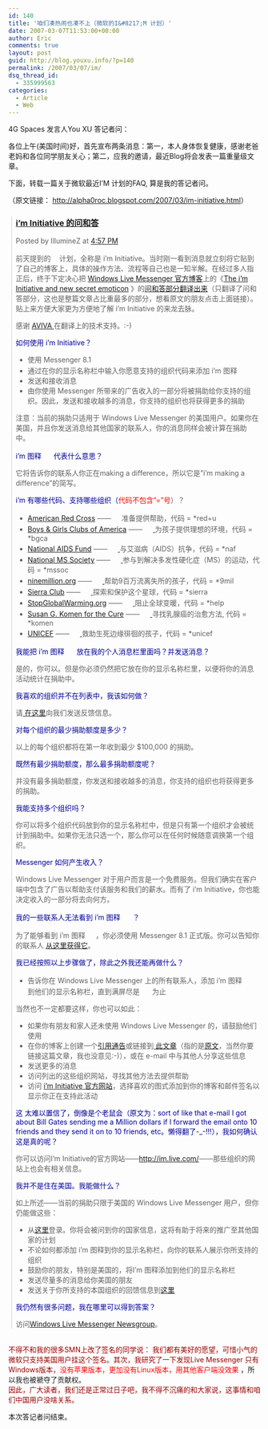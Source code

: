 ```yaml
---
id: 140
title: '咱们凑热闹也凑不上（微软的I&#8217;M 计划）'
date: 2007-03-07T11:53:00+00:00
author: Eric
comments: true
layout: post
guid: http://blog.youxu.info/?p=140
permalink: /2007/03/07/im/
dsq_thread_id:
  - 335999563
categories:
  - Article
  - Web
---
```

4G Spaces 发言人You XU 答记者问：

各位上午(美国时间)好，首先宣布两条消息：第一，本人身体恢复健康，感谢老爸老妈和各位同学朋友关心；第二，应我的邀请，最近Blog将会发表一篇重量级文章。

下面，转载一篇关于微软最近I&#8217;M 计划的FAQ, 算是我的答记者问。
  
（原文链接： <http://alpha0roc.blogspot.com/2007/03/im-initiative.html>）

<blockquote style="border-left: 1px solid #cccccc; margin: 0pt 0pt 0pt 0.8ex; padding-left: 1ex" class="gmail_quote">
  <h3 class="post-title">
    <a href="http://alpha0roc.blogspot.com/2007/03/im-initiative.html">i&#8217;m Initiative 的问和答</a>
  </h3>
  
  <p class="post-header-line-1">
    <span class="post-author"> Posted by IllumineZ </span> <span class="post-timestamp"> at <a href="http://alpha0roc.blogspot.com/2007/03/im-initiative.html" class="timestamp-link" title="permanent link">4:57 PM</a> </span>
  </p>
  
  <p>
    前天提到的<img src="http://lh6.google.com/image/alpha.roc/RerpU3cAIpI/AAAAAAAABLk/Uj2hBc0LgYk/s288/i%27m.jpg" style="border: 0px none ; padding: 0px" height="18" width="17" />计划，全称是 i&#8217;m Initiative。当时刚一看到消息就立刻将它贴到了自己的博客上，具体的操作方法、流程等自己也是一知半解。在经过多人指正后，终于下定决心把 <a href="http://messengersays.spaces.live.com/">Windows Live Messenger 官方博客</a>上的《<a href="http://messengersays.spaces.live.com/blog/cns%215B410F7FD930829E%2125315.entry">The i&#8217;m Initiative and new secret emoticon</a> 》的<a href="http://alpha0roc.blogspot.com/2007/03/im-initiative.html">问和答部分翻译出来</a>（只翻译了问和答部分，这也是整篇文章占比重最多的部分，想看原文的朋友点击上面链接）。贴上来方便大家更为方便地了解 i&#8217;m Initiative 的来龙去脉。
  </p>
  
  <p>
    感谢 <a href="http://avivaswigwam.blogspot.com/">AVIVA </a> 在翻译上的技术支持。:-)
  </p>
  
  <p>
    <span style="color: #000099">如何使用 i&#8217;m Initiative？</span>
  </p>
  
  <ul>
    <li>
      使用 Messenger 8.1
    </li>
    <li>
      通过在你的显示名称栏中输入你愿意支持的组织代码来添加 i&#8217;m 图释 <img src="http://lh6.google.com/image/alpha.roc/RerpU3cAIpI/AAAAAAAABLk/Uj2hBc0LgYk/s288/i%27m.jpg" style="border: 0px none ; padding: 0px" height="18" width="17" />
    </li>
    <li>
      发送和接收消息
    </li>
    <li>
      由你使用 Messenger 所带来的广告收入的一部分将被捐助给你支持的组织。因此，发送和接收越多的消息，你支持的组织也将获得更多的捐助
    </li>
  </ul>
  
  <p>
    注意：当前的捐助只适用于 Windows Live Messenger 的美国用户。如果你在美国，并且你发送消息给其他国家的联系人，你的消息同样会被计算在捐助中。
  </p>
  
  <p>
    <span style="color: #000099"> i&#8217;m 图释 <img src="http://lh6.google.com/image/alpha.roc/RerpU3cAIpI/AAAAAAAABLk/Uj2hBc0LgYk/s288/i%27m.jpg" style="border: 0px none ; padding: 0px" height="18" width="17" /> 代表什么意思？ </span>
  </p>
  
  <p>
    它将告诉你的联系人你正在making a difference，所以它是&#8221;i&#8217;m making a difference&#8221;的简写。
  </p>
  
  <p>
    <span style="color: #000099">i&#8217;m 有哪些代码、支持哪些组织（</span><span style="color: #ff0000">代码不包含&#8221;=&#8221;号</span>）？
  </p>
  
  <ul>
    <li>
      <a href="http://www.redcross.org/">American Red Cross</a> —— <a href="http://im.live.com/Messenger/IM/Causes/ARC/"> <img src="http://lh6.google.com/image/alpha.roc/RerpU3cAIpI/AAAAAAAABLk/Uj2hBc0LgYk/s288/i%27m.jpg" style="border: 0px none ; padding: 0px" height="18" width="17" /></a>准备提供帮助，代码 = *red+u
    </li>
    <li>
      <a href="http://www.bgca.org/"> Boys & Girls Clubs of America</a> —— <a href="http://im.live.com/Messenger/IM/Causes/BGCA/"><img src="http://lh6.google.com/image/alpha.roc/RerpU3cAIpI/AAAAAAAABLk/Uj2hBc0LgYk/s288/i%27m.jpg" style="border: 0px none ; padding: 0px" height="18" width="17" /> </a>为孩子提供理想的环境，代码 = *bgca
    </li>
    <li>
      <a href="http://www.aidsfund.org/">National AIDS Fund</a> —— <a href="http://im.live.com/Messenger/IM/Causes/NAF/"><img src="http://lh6.google.com/image/alpha.roc/RerpU3cAIpI/AAAAAAAABLk/Uj2hBc0LgYk/s288/i%27m.jpg" style="border: 0px none ; padding: 0px" height="18" width="17" /> </a>与艾滋病（AIDS）抗争，代码 = *naf
    </li>
    <li>
      <a href="http://www.nationalmssociety.org/">National MS Society</a> —— <a href="http://im.live.com/Messenger/IM/Causes/NMSS/"><img src="http://lh6.google.com/image/alpha.roc/RerpU3cAIpI/AAAAAAAABLk/Uj2hBc0LgYk/s288/i%27m.jpg" style="border: 0px none ; padding: 0px" height="18" width="17" /> </a>参与到解决多发性硬化症（MS）的运动，代码 = *mssoc
    </li>
    <li>
      <a href="http://www.ninemillion.org/">ninemillion.org</a> —— <a href="http://im.live.com/Messenger/IM/Causes/NMO/"><img src="http://lh6.google.com/image/alpha.roc/RerpU3cAIpI/AAAAAAAABLk/Uj2hBc0LgYk/s288/i%27m.jpg" style="border: 0px none ; padding: 0px" height="18" width="17" /> </a>帮助9百万流离失所的孩子，代码 = *9mil
    </li>
    <li>
      <a href="http://www.sierraclub.org/">Sierra Club</a> —— <a href="http://im.live.com/Messenger/IM/Causes/Siera/"><img src="http://lh6.google.com/image/alpha.roc/RerpU3cAIpI/AAAAAAAABLk/Uj2hBc0LgYk/s288/i%27m.jpg" style="border: 0px none ; padding: 0px" height="18" width="17" /> </a>探索和保护这个星球，代码 = *sierra
    </li>
    <li>
      <a href="http://www.stopglobalwarming.org/">StopGlobalWarming.org</a> —— <a href="http://im.live.com/Messenger/IM/Causes/SGW/"><img src="http://lh6.google.com/image/alpha.roc/RerpU3cAIpI/AAAAAAAABLk/Uj2hBc0LgYk/s288/i%27m.jpg" style="border: 0px none ; padding: 0px" height="18" width="17" /> </a>阻止全球变暖，代码 = *help
    </li>
    <li>
      <a href="http://www.komen.org/">Susan G. Komen for the Cure</a> —— <a href="http://im.live.com/Messenger/IM/Causes/Komen/"><img src="http://lh6.google.com/image/alpha.roc/RerpU3cAIpI/AAAAAAAABLk/Uj2hBc0LgYk/s288/i%27m.jpg" style="border: 0px none ; padding: 0px" height="18" width="17" /> </a>寻找乳腺癌的治愈方法, 代码 = *komen
    </li>
    <li>
      <a href="http://www.unicef.org/">UNICEF</a> —— <a href="http://im.live.com/Messenger/IM/Causes/UNICEF/"><img src="http://lh6.google.com/image/alpha.roc/RerpU3cAIpI/AAAAAAAABLk/Uj2hBc0LgYk/s288/i%27m.jpg" style="border: 0px none ; padding: 0px" height="18" width="17" /> </a>救助生死边缘徘徊的孩子，代码 = *unicef
    </li>
  </ul>
  
  <p>
    <span style="color: #000099">我能把 i&#8217;m 图释 <img src="http://lh6.google.com/image/alpha.roc/RerpU3cAIpI/AAAAAAAABLk/Uj2hBc0LgYk/s288/i%27m.jpg" style="border: 0px none ; padding: 0px" height="18" width="17" /> 放在我的个人消息栏里面吗？并发送消息？ </span>
  </p>
  
  <p>
    是的，你可以。但是你必须仍然把它放在你的显示名称栏里，以便将你的消息活动统计在捐助中。
  </p>
  
  <p>
    <span style="color: #000099">我喜欢的组织并不在列表中，我该如何做？</span>
  </p>
  
  <p>
    请<a href="http://feedback.live.com/eform.aspx?productkey=wlmessenger"> 在这里</a>向我们发送反馈信息。
  </p>
  
  <p>
    <span style="color: #000099">对每个组织的最少捐助额度是多少？</span>
  </p>
  
  <p>
    以上的每个组织都将在第一年收到最少 $100,000 的捐助。
  </p>
  
  <p>
    <span style="color: #000099">既然有最少捐助额度，那么最多捐助额度呢？</span>
  </p>
  
  <p>
    并没有最多捐助额度，你发送和接收越多的消息，你支持的组织也将获得更多的捐助。
  </p>
  
  <p>
    <span style="color: #000099">我能支持多个组织吗？</span>
  </p>
  
  <p>
    你可以将多个组织代码放到你的显示名称栏中，但是只有第一个组织才会被统计到捐助中。如果你无法只选一个，那么你可以在任何时候随意调换第一个组织。
  </p>
  
  <p>
    <span style="color: #000099">Messenger 如何产生收入？</span>
  </p>
  
  <p>
    Windows Live Messenger 对于用户而言是一个免费服务。但我们确实在客户端中包含了广告以帮助支付该服务和我们的薪水。而有了 i&#8217;m Initiative，你也能决定收入的一部分将去向何方。
  </p>
  
  <p>
    <span style="color: #000099">我的一些联系人无法看到 i&#8217;m 图释 <img src="http://lh6.google.com/image/alpha.roc/RerpU3cAIpI/AAAAAAAABLk/Uj2hBc0LgYk/s288/i%27m.jpg" style="border: 0px none ; padding: 0px" height="18" width="17" /> ？</span>
  </p>
  
  <p>
    为了能够看到 i&#8217;m 图释 <img src="http://lh6.google.com/image/alpha.roc/RerpU3cAIpI/AAAAAAAABLk/Uj2hBc0LgYk/s288/i%27m.jpg" style="border: 0px none ; padding: 0px" height="18" width="17" />，你必须使用 Messenger 8.1 正式版。你可以告知你的联系人 <a href="http://messenger.live.com/">从这里获得它</a>。
  </p>
  
  <p>
    <span style="color: #000099">我已经按照以上步骤做了，除此之外我还能再做什么？</span>
  </p>
  
  <ul>
    <li>
      告诉你在 Windows Live Messenger 上的所有联系人，添加 i&#8217;m 图释 <img src="http://lh6.google.com/image/alpha.roc/RerpU3cAIpI/AAAAAAAABLk/Uj2hBc0LgYk/s288/i%27m.jpg" style="border: 0px none ; padding: 0px" height="18" width="17" /> 到他们的显示名称栏，直到满屏尽是 <img src="http://lh6.google.com/image/alpha.roc/RerpU3cAIpI/AAAAAAAABLk/Uj2hBc0LgYk/s288/i%27m.jpg" style="border: 0px none ; padding: 0px" height="18" width="17" /> 为止
    </li>
  </ul>
  
  <p>
    当然也不一定都要这样，你也可以如此：
  </p>
  
  <ul>
    <li>
      如果你有朋友和家人还未使用 Windows Live Messenger 的，请鼓励他们使用
    </li>
    <li>
      在你的博客上创建一个<a href="http://messengersays.spaces.live.com/blog/cns%215B410F7FD930829E%2125315.trak">引用通告</a>或链接到<a href="http://messengersays.spaces.live.com/blog/cns%215B410F7FD930829E%2125315.entry"> 此文章</a>（指的是<a href="http://messengersays.spaces.live.com/blog/cns%215B410F7FD930829E%2125315.entry">原文</a>，当然你要链接这篇文章，我也没意见:-)），或在 e-mail 中与其他人分享这些信息
    </li>
    <li>
      发送更多的消息
    </li>
    <li>
      访问列出的这些组织网站，寻找其他方法去提供帮助
    </li>
    <li>
      访问 <a href="http://im.live.com/"> i&#8217;m Initiative 官方网站</a>，选择喜欢的图式添加到你的博客和邮件签名以显示你正在支持此活动
    </li>
  </ul>
  
  <p>
    <span style="color: #000099">这 太难以置信了，倒像是个老鼠会（原文为：sort of like that e-mail I got about Bill Gates sending me a Million dollars if I forward the email onto 10 friends and they send it on to 10 friends, etc。懒得翻了-_-!!!），我如何确认这是真的呢？</span>
  </p>
  
  <p>
    你可以访问I&#8217;m Initiative的官方网站——<a href="http://im.live.com/">http://im.live.com/</a>——那些组织的网站上也会有相关信息。
  </p>
  
  <p>
    <span style="color: #000099">我并不是住在美国。我能做什么？ </span>
  </p>
  
  <p>
    如上所述——当前的捐助只限于美国的 Windows Live Messenger 用户，但你仍能做这些：
  </p>
  
  <ul>
    <li>
      从<a href="https://im.live.com/messenger/im/join/">这里</a>登录。你将会被问到你的国家信息，这将有助于将来的推广至其他国家的计划
    </li>
    <li>
      不论如何都添加 i&#8217;m 图释到你的显示名称栏，向你的联系人展示你所支持的组织
    </li>
    <li>
      鼓励你的朋友，特别是美国的，将I&#8217;m 图释添加到他们的显示名称栏
    </li>
    <li>
      发送尽量多的消息给你美国的朋友
    </li>
    <li>
      发送关于你所支持的本国组织的回馈信息到<a href="http://feedback.live.com/eform.aspx?productkey=wlmessenger">这里</a>
    </li>
  </ul>
  
  <p>
    <span style="color: #000099">我仍然有很多问题，我在哪里可以得到答案？ </span>
  </p>
  
  <p>
    访问<a href="http://www.microsoft.com/communities/newsgroups/en-us/default.aspx?dg=microsoft.public.windows.live.messenger">Windows Live Messenger Newsgroup</a>。
  </p>
</blockquote>

<br style="color: #990000" /><span style="color: #990000">不得不和我的很多SMN上改了签名的同学说： 我们都有美好的愿望，可惜小气的微软只支持美国用户挂这个签名。其次，我研究了一下发现Live Messenger 只有Windows版本，</span><span style="color: #ff0000">没有苹果版本，更加没有Linux版本，用其他客户端没效果 </span>，所以我也被褫夺了贡献权。<br style="color: #990000" /><span style="color: #990000">因此，广大读者，我们还是正常过日子吧，我不得不沉痛的和大家说，这事情和咱们中国用户没啥关系。</span>

本次答记者问结束。